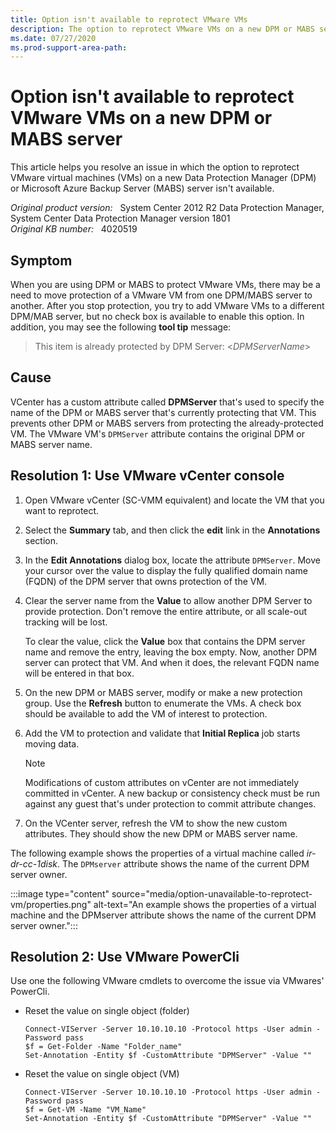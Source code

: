 ```yaml
---
title: Option isn't available to reprotect VMware VMs
description: The option to reprotect VMware VMs on a new DPM or MABS server isn't available.
ms.date: 07/27/2020
ms.prod-support-area-path:
---
```

# Option isn't available to reprotect VMware VMs on a new DPM or MABS server

This article helps you resolve an issue in which the option to reprotect VMware virtual machines (VMs) on a new Data Protection Manager (DPM) or Microsoft Azure Backup Server (MABS) server isn't available.

_Original product version:_ &nbsp; System Center 2012 R2 Data Protection Manager, System Center Data Protection Manager version 1801  
_Original KB number:_ &nbsp; 4020519

## Symptom

When you are using DPM or MABS to protect VMware VMs, there may be a need to move protection of a VMware VM from one DPM/MABS server to another. After you stop protection, you try to add VMware VMs to a different DPM/MAB server, but no check box is available to enable this option. In addition, you may see the following **tool tip** message:

> This item is already protected by DPM Server: \<*DPMServerName*>

## Cause

VCenter has a custom attribute called **DPMServer** that's used to specify the name of the DPM or MABS server that's currently protecting that VM. This prevents other DPM or MABS servers from protecting the already-protected VM. The VMware VM's `DPMServer` attribute contains the original DPM or MABS server name.

## Resolution 1: Use VMware vCenter console

1. Open VMware vCenter (SC-VMM equivalent) and locate the VM that you want to reprotect.
1. Select the **Summary** tab, and then click the **edit** link in the **Annotations** section.
1. In the **Edit Annotations** dialog box, locate the attribute `DPMServer`. Move your cursor over the value to display the fully qualified domain name (FQDN) of the DPM server that owns protection of the VM.
1. Clear the server name from the **Value** to allow another DPM Server to provide protection. Don't remove the entire attribute, or all scale-out tracking will be lost.

    To clear the value, click the **Value** box that contains the DPM server name and remove the entry, leaving the box empty. Now, another DPM server can protect that VM. And when it does, the relevant FQDN name will be entered in that box.

1. On the new DPM or MABS server, modify or make a new protection group. Use the **Refresh** button to enumerate the VMs. A check box should be available to add the VM of interest to protection.
1. Add the VM to protection and validate that **Initial Replica** job starts moving data.

   > [!NOTE]
   > Modifications of custom attributes on vCenter are not immediately committed in vCenter. A new backup or consistency check must be run against any guest that's under protection to commit attribute changes.

1. On the VCenter server, refresh the VM to show the new custom attributes. They should show the new DPM or MABS server name.

The following example shows the properties of a virtual machine called *ir-dr-cc-1disk*. The `DPMserver` attribute shows the name of the current DPM server owner.

:::image type="content" source="media/option-unavailable-to-reprotect-vm/properties.png" alt-text="An example shows the properties of a virtual machine and the DPMserver attribute shows the name of the current DPM server owner.":::

## Resolution 2: Use VMware PowerCli

Use one the following VMware cmdlets to overcome the issue via VMwares' PowerCli.

- Reset the value on single object (folder)

    ```console
    Connect-VIServer -Server 10.10.10.10 -Protocol https -User admin -Password pass
    $f = Get-Folder -Name "Folder_name"
    Set-Annotation -Entity $f -CustomAttribute "DPMServer" -Value ""
    ```

- Reset the value on single object (VM)

    ```console
    Connect-VIServer -Server 10.10.10.10 -Protocol https -User admin -Password pass
    $f = Get-VM -Name "VM_Name"
    Set-Annotation -Entity $f -CustomAttribute "DPMServer" -Value ""
    ```

